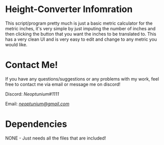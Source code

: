 # Height-Converter Infomration 
This script/program pretty much is just a basic metric calculator for the metric inches, it's very simple by just imputing the number of inches and then clicking the button that you want the inches to be translated to. This has a very clean UI and is very easy to edit and change to any metric you would like.
# Contact Me!
 If you have any questions/suggestions or any problems with my work, feel free to contact me via email or message me on discord!

  Discord: *Neoptunium#1111*

  Email: *neoptunium@gmail.com*

# Dependencies 
NONE - Just needs all the files that are included!
